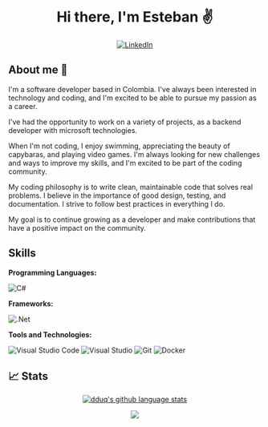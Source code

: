 <h1 align="center"> Hi there, I'm Esteban ✌️ </h1>

<p align="center">
  <a href="https://www.linkedin.com/in/dduq/"><img src="https://img.shields.io/badge/linkedin-%230077B5.svg?style=for-the-badge&logo=linkedin&logoColor=white" alt="LinkedIn"></a>
</p>

## About me 👋

I'm a software developer based in Colombia. I've always been interested in technology and coding, and I'm excited to be able to pursue my passion as a career.

I've had the opportunity to work on a variety of projects, as a backend developer with microsoft technologies.

When I'm not coding, I enjoy swimming, appreciating the beauty of capybaras, and playing video games. I'm always looking for new challenges and ways to improve my skills, and I'm excited to be part of the coding community.

My coding philosophy is to write clean, maintainable code that solves real problems. I believe in the importance of good design, testing, and documentation. I strive to follow best practices in everything I do.

My goal is to continue growing as a developer and make contributions that have a positive impact on the community.

## Skills

**Programming Languages:**

<p>
  <img alt="C#" src="https://img.shields.io/badge/c%23%20-%23239120.svg?&style=for-the-badge&logo=c-sharp&logoColor=white" />
</p>

**Frameworks:**

<p>
  <img alt=".Net" src="https://img.shields.io/badge/.NET-5C2D91?style=for-the-badge&logo=.net&logoColor=white" />
</p>

**Tools and Technologies:**

<p>
  <img alt="Visual Studio Code" src="https://img.shields.io/badge/Visual%20Studio%20Code-0078d7.svg?&style=for-the-badge&logo=visual-studio-code&logoColor=white" />
  <img alt="Visual Studio" src="https://img.shields.io/badge/Visual%20Studio-5C2D91.svg?&style=for-the-badge&logo=visual-studio&logoColor=white" />
  <img alt="Git" src="https://img.shields.io/badge/git%20-%23F05033.svg?&style=for-the-badge&logo=git&logoColor=white" />
  <img alt="Docker" src="https://img.shields.io/badge/docker%20-%230db7ed.svg?&style=for-the-badge&logo=docker&logoColor=white" />
</p>

## 📈 Stats

<p align="center">
  <a href="https://github.com/asperezm">
    <img alt="dduq's github language stats "
      src="https://github-readme-stats.vercel.app/api/top-langs/?username=dduq&theme=tokyonight&langs_count=10&layout=compact" />
  </a>
</p>
<p align="center">
 <a href="#" alt="dduq github stats">
  <img src="https://github-readme-stats.vercel.app/api?username=dduq&theme=tokyonight&show_icons=true" />
 </a>
</p>
